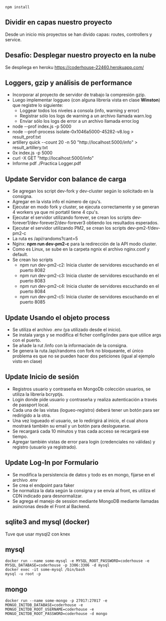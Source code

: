 ````
npm install
````
##  Dividir en capas nuestro proyecto
Desde un inicio mis proyectos se han divido capas: routes, controllers y service.

## Desafío: Desplegar nuestro proyecto en la nube
Se despliega en heroku https://coderhouse-22460.herokuapp.com/ 

## Loggers, gzip y análisis de performance
<ul>
    <li>Incorporar al proyecto de servidor de trabajo la compresión gzip.</li>
    <li>Luego implementar loggueo (con alguna librería vista en clase <b>Winston</b>) que registre lo siguiente:
        <ul>
         <li>Loggear todos los niveles a consola (info, warning y error)</li>
         <li>Registrar sólo los logs de warning a un archivo llamada warn.log</li>
         <li>Enviar sólo los logs de error a un archivo llamada error.log</li>
        </ul>
    </li>
    <li> node --prof index.js -p 5000  </li>
    <li> node --prof-process isolate-0x1046a5000-45282-v8.log > result_prof.txt </li>
    <li> artillery quick --count 20 -n 50 "http://localhost:5000/info" > result_artillery.txt </li>
    <li> 0x index.js -p 5000 </li>
    <li> curl -X GET "http://localhost:5000/info" </li>
    <li> Informe pdf ./Practica Logger.pdf</li>


</ul>

## Update Servidor con balance de carga
<ul>
    <li>Se agregan los script dev-fork y dev-cluster según lo solicitado en la consigna.</li>
    <li>Agregar en la vista info el número de cpu's.</li>
    <li>Ejecutar en modo fork y cluster, se ejecuta correctamente y se generan 4 workers ya que mi portatil tiene 4 cpu's.</li>
    <li>Ejecutar el servidor utilizando forever, se crean los scripts dev-forever1/dev-forever2/dev-forever3 obtiendo los resultados esperados.</li>    
    <li>Ejecutar el servidor utilizando PM2, se crean los scripts dev-pm2-f/dev-pm2-c</li>
    <li>La ruta es /api/randoms?cant=5</li>
    <li>Nginx: <b>npm run dev-pm2-c</b> para la redirección de la API modo cluster. </li>
    <li>Como es Linux, se sube en la carpeta ngnix el archivo nginx.conf y default.</li>
    <li>Se crean lso scripts 
        <ul>
            <li>npm run dev-pm2-c2: Inicia cluster de servidores escuchando en el puerto 8082</li>
            <li>npm run dev-pm2-c3: Inicia cluster de servidores escuchando en el puerto 8083</li>
            <li>npm run dev-pm2-c4: Inicia cluster de servidores escuchando en el puerto 8084</li>
            <li>npm run dev-pm2-c5: Inicia cluster de servidores escuchando en el puerto 8085</li>
        </ul>
    </li>
</ul>



## Update Usando el objeto process

<ul>
    <li> Se utiliza el archivo .env (ya utilizado desde el inicio).</li>
    <li> Se instala yargs y se modifica el ficher config/index para que utilice args con el puerto. </li>
    <li> Se añade la rut /info con la informaciaón de la consigna.</li>
    <li> Se genera la ruta /api/randoms con fork no bloqueante, el único problema es que no se pueden hacer dos peticiones (igual al ejemplo visto en clase)</li>

</ul>

## Update Inicio de sesión
<ul>
    <li>Registros usuario y contraseña en MongoDb colección usuarios, se utiliza la librería bcryptjs.</li>
    <li>Login donde pide usuario y contraseña y realiza autenticación a través de passport local.</li>
    <li>Cada una de las vistas (logueo-registro) deberá tener un botón para ser redirigido a la otra.</li>
    <li>Una vez logueado el usuario, se lo redirigirá al inicio, el cual ahora mostrará también su email y un botón para desloguearse.</li>
    <li>Se recargará cada 10 minutos y tras cada acceso se recargará ese tiempo.</li>
    <li>Agregar también vistas de error para login (credenciales no válidas) y registro (usuario ya registrado).</li>
</ul>


## Update Log-In por Formulario
<ul>
    <li> Se modifica la persistencia de datos y todo es en mongo, fijarse en el archivo .env</li>
    <li> Se crea el endpoint para faker </li>
    <li> Se normaliza la data según la consigna y se envía al front, es utiliza el CDN indicado para desnormalizar.</li>
    <li> Se agrega el manejo de session mediante MongoDB mediante llamadas asíncronas desde el Front al Backend.</li>
</ul>

## sqlite3 and mysql (docker)
Tuve que usar mysql2 con knex

## mysql
````
docker run --name some-mysql -e MYSQL_ROOT_PASSWORD=coderhouse -e MYSQL_DATABASE=coderhouse -p 3306:3306 -d mysql
docker exec -it some-mysql /bin/bash
mysql -u root -p 
````

## mongo
````
docker run --name some-mongo -p 27017:27017 -e MONGO_INITDB_DATABASE=coderhouse -e MONGO_INITDB_ROOT_USERNAME=coderhouse -e MONGO_INITDB_ROOT_PASSWORD=coderhouse -d mongo
````
